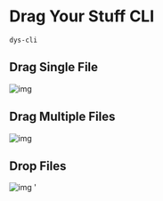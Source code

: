 # Drag Your Stuff CLI

`dys-cli`

## Drag Single File

![img](https://i.imgur.com/UrcTaps.png)

## Drag Multiple Files

![img](https://i.imgur.com/bFlH39X.png)

## Drop Files

![img](https://i.imgur.com/1HQ97UR.png)
'
